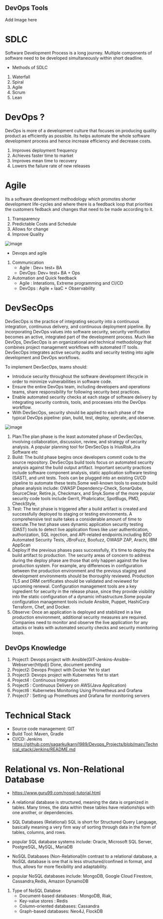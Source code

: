 ## DevOps Tools ##
Add Image here

# SDLC #
Software Development Process is a long journey. Multiple components of software need to be developed simultaneously within short deadline.
* Methods of SDLC
1. Waterfall
2. Spiral
3. Agile
4. Scrum
5. Lean
# DevOps ? #
DevOps is more of a development culture that focuses on producing quality product as efficiently as possible.
Its helps automate the whole software development process and hence increase efficiency and decrease costs.
1. Improves deployment frequency 
2. Achieves faster time to market
3. Improves mean time to recovery
4. Lowers the failure rate of new releases

# Agile # 
Its a software development methodology which promotes shorter development life-cycles and where there is a feedback loop that priorities the customers fedback and changes that need to be made according to it.
1. Transparency
2. Predictable Costs and Schedule 
3. Allows for change
4. Improve Quality

![image](https://user-images.githubusercontent.com/46215433/227969872-36c3fc4a-9e2d-4132-801d-4ee09af1bc0c.png)

* Devops and agile
1. Communication
	* Agile : Dev+ test+ BA
	* DevOps: Dev+ test+ BA + Ops
2. Automation and Quick feedback 
	* Agile : Interations, Extreme programming and CI/CD 
	* DevOps : Agile + IaaC + Observability

# DevSecOps #
DevSecOps is the practice of integrating security into a continuous integration, continuous delivery, and continuous deployment pipeline. By incorporating DevOps values into software security, security verification becomes an active, integrated part of the development process.
Much like DevOps, DevSecOps is an organizational and technical methodology that combines project management workflows with automated IT tools. DevSecOps integrates active security audits and security testing into agile development and DevOps workflows.

To implement DevSecOps, teams should: 

* Introduce security throughout the software development lifecycle in order to minimize vulnerabilities in software code.
* Ensure the entire DevOps team, including developers and operations teams, share responsibility for following security best practices.
* Enable automated security checks at each stage of software delivery by integrating security controls, tools, and processes into the DevOps workflow.
* With DevSecOps, security should be applied to each phase of the typical DevOps pipeline: plan, build, test, deploy, operate, and observe.

![image](https://user-images.githubusercontent.com/46215433/228709156-f34d8e9d-1a92-4ba4-bd5b-359f95f24631.png)

1. Plan:The plan phase is the least automated phase of DevSecOps, involving collaboration, discussion, review, and strategy of security analysis.
	A popular planning tool for DevSecOps is IriusRisk,Jira Software etc
2. Build: The build phase begins once developers commit code to the source repository. DevSecOps build tools focus on automated security analysis against the build output artifact. Important security practices include software component analysis, static application software testing (SAST), and unit tests. Tools can be plugged into an existing CI/CD pipeline to automate these tests.Some well-known tools to execute build phase analysis include: OWASP Dependency-Check, SonarQube, SourceClear, Retire.js, Checkmarx, and Snyk.Some of the more popular security code tools include Gerrit, Phabricator, SpotBugs, PMD, CheckStyle,
3. Test: The test phase is triggered after a build artifact is created and successfully deployed to staging or testing environments. A comprehensive test suite takes a considerable amount of time to execute.The test phase uses dynamic application security testing (DAST) tools to detect live application flows like user authentication, authorization, SQL injection, and API-related endpoints.including BDD Automated Security Tests, JBroFuzz, Boofuzz, OWASP ZAP, Arachi, IBM AppScan
4. Deploy:If the previous phases pass successfully, it's time to deploy the build artifact to production. The security areas of concern to address during the deploy phase are those that only happen against the live production system. For example, any differences in configuration between the production environment and the previous staging and development environments should be thoroughly reviewed. Production TLS and DRM certificates should be validated and reviewed for upcoming renewal. Configuration management tools are a key ingredient for security in the release phase, since they provide visibility into the static configuration of a dynamic infrastructure.Some popular configuration management tools include Ansible, Puppet, HashiCorp Terraform, Chef, and Docker. 
5. Observe: Once an application is deployed and stabilized in a live production environment, additional security measures are required. Companies need to monitor and observe the live application for any attacks or leaks with automated security checks and security monitoring loops. 



## DevOps Knowledge ##
1. Project1: Devops project with Ansible(GIT-Jenkins-Ansible-Webserver(httpd))  Done, document pending
2. Project2: Devops Project with Docker  Yet to start
3. Project3: Devops project with Kubernetes Yet to start
1. Project4 : Continuous Integration 
2. Project5 : Continuous Delivery on AWS(Java Application)
3. Project6 : Kubernetes Monitoring Using Prometheus and Grafana
4. Project7 : Setting up Promethues and Grafana for monitoring servers



# Technical Stack #
* Source code management: GIT
* Build Tool: Maven, Gradle
* CI/CD: Jenkins https://github.com/sagarkulkarni1989/Devops_Projects/blob/main/Technical_stack/Jenkins/README.md

# Relational vs. Non-Relational Database #
* https://www.guru99.com/nosql-tutorial.html

* A relational database is structured, meaning the data is organized in tables. Many times, the data within these tables have relationships with one another, or dependencies. 
* SQL Databases (Relational) SQL is short for Structured Query Language, basically meaning a very firm way of sorting through data in the form of tables, columns, and rows.
* popular SQL database systems include: Oracle, Microsoft SQL Server, PostgreSQL, MySQL, MariaDB
* NoSQL Databases (Non-Relational)In contrast to a relational database, a NoSQL database is one that is less structured/confined in format, and thus, allows for more flexibility and adaptability.
* popular NoSQL databases include: MongoDB, Google Cloud Firestore, Cassandra,Redis, Amazon DynamoDB
1. Type of NoSQL Databse
      - Document-based databases : MongoDB, Riak, 
      - Key-value stores : Redis
      - Column-oriented databases: Cassandra
      - Graph-based databases: Neo4J, FlockDB 



